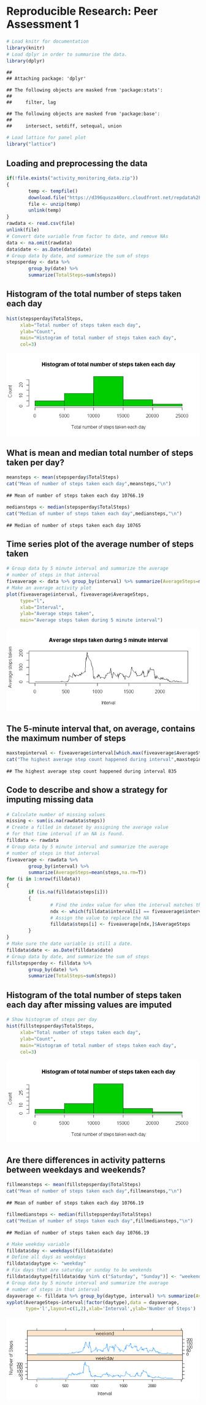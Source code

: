 # Reproducible Research: Peer Assessment 1

```r
# Load knitr for documentation
library(knitr)
# Load dplyr in order to summarise the data.
library(dplyr)
```

```
## 
## Attaching package: 'dplyr'
```

```
## The following objects are masked from 'package:stats':
## 
##     filter, lag
```

```
## The following objects are masked from 'package:base':
## 
##     intersect, setdiff, setequal, union
```

```r
# Load lattice for panel plot
library("lattice")
```



## Loading and preprocessing the data

```r
if(!file.exists("activity_monitoring_data.zip")) 
{
        temp <- tempfile()
        download.file("https://d396qusza40orc.cloudfront.net/repdata%2Fdata%2Factivity.zip",temp)
        file <- unzip(temp)
        unlink(temp)
}
rawdata <- read.csv(file)
unlink(file)
# Convert date variable from factor to date, and remove NAs
data <- na.omit(rawdata)
data$date <- as.Date(data$date)
# Group data by date, and summarize the sum of steps  
stepsperday <- data %>% 
        group_by(date) %>% 
        summarize(TotalSteps=sum(steps))
```
## Histogram of the total number of steps taken each day

```r
hist(stepsperday$TotalSteps, 
     xlab="Total number of steps taken each day", 
     ylab="Count", 
     main="Histogram of total number of steps taken each day",
     col=3)
```

![](PA1_template_files/figure-html/histogram-1.png)
  
## What is mean and median total number of steps taken per day?

```r
meansteps <- mean(stepsperday$TotalSteps)
cat("Mean of number of steps taken each day",meansteps,"\n")
```

```
## Mean of number of steps taken each day 10766.19
```

```r
mediansteps <- median(stepsperday$TotalSteps)
cat("Median of number of steps taken each day",mediansteps,"\n")
```

```
## Median of number of steps taken each day 10765
```

## Time series plot of the average number of steps taken

```r
# Group data by 5 minute interval and summarize the average
# number of steps in that interval
fiveaverage <- data %>% group_by(interval) %>% summarize(AverageSteps=mean(steps))
# Make an average activity plot
plot(fiveaverage$interval, fiveaverage$AverageSteps, 
     type="l",
     xlab="Interval",
     ylab="Average steps taken",
     main="Average steps taken during 5 minute interval")
```

![](PA1_template_files/figure-html/timeseriesplot-1.png)
  
## The 5-minute interval that, on average, contains the maximum number of steps

```r
maxstepinterval <- fiveaverage$interval[which.max(fiveaverage$AverageSteps)]
cat("The highest average step count happened during interval",maxstepinterval,"\n")
```

```
## The highest average step count happened during interval 835
```
## Code to describe and show a strategy for imputing missing data

```r
# Calculate number of missing values
missing <- sum(is.na(rawdata$steps))
# Create a filled in dataset by assigning the average value 
# for that time interval if an NA is found.
filldata <- rawdata
# Group data by 5 minute interval and summarize the average
# number of steps in that interval
fiveaverage <- rawdata %>%
        group_by(interval) %>%
        summarize(AverageSteps=mean(steps,na.rm=T))
for (i in 1:nrow(filldata)) 
{
        if (is.na(filldata$steps[i])) 
        {
                # Find the index value for when the interval matches the average
                ndx <- which(filldata$interval[i] == fiveaverage$interval)
                # Assign the value to replace the NA
                filldata$steps[i] <- fiveaverage[ndx,]$AverageSteps
        }
}
# Make sure the date variable is still a date.
filldata$date <- as.Date(filldata$date)
# Group data by date, and summarize the sum of steps
fillstepsperday <- filldata %>% 
        group_by(date) %>% 
        summarize(TotalSteps=sum(steps))
```
## Histogram of the total number of steps taken each day after missing values are imputed

```r
# Show histogram of steps per day
hist(fillstepsperday$TotalSteps, 
     xlab="Total number of steps taken each day", 
     ylab="Count", 
     main="Histogram of total number of steps taken each day",
     col=3)
```

![](PA1_template_files/figure-html/histogram_imputed-1.png)

## Are there differences in activity patterns between weekdays and weekends?

```r
fillmeansteps <- mean(fillstepsperday$TotalSteps)
cat("Mean of number of steps taken each day",fillmeansteps,"\n")
```

```
## Mean of number of steps taken each day 10766.19
```

```r
fillmediansteps <- median(fillstepsperday$TotalSteps)
cat("Median of number of steps taken each day",fillmediansteps,"\n")
```

```
## Median of number of steps taken each day 10766.19
```

```r
# Make weekday variable
filldata$day <- weekdays(filldata$date)
# Define all days as weekdays
filldata$daytype <- "weekday"
# Fix days that are saturday or sunday to be weekends
filldata$daytype[filldata$day %in% c("Saturday", "Sunday")] <- "weekend"
# Group data by 5 minute interval and summarize the average
# number of steps in that interval
dayaverage <- filldata %>% group_by(daytype, interval) %>% summarize(AverageSteps=mean(steps))
xyplot(AverageSteps~interval|factor(daytype),data = dayaverage,
       type='l',layout=c(1,2),xlab='Interval',ylab='Number of Steps')
```

![](PA1_template_files/figure-html/weekdays&weekenddifference-1.png)
